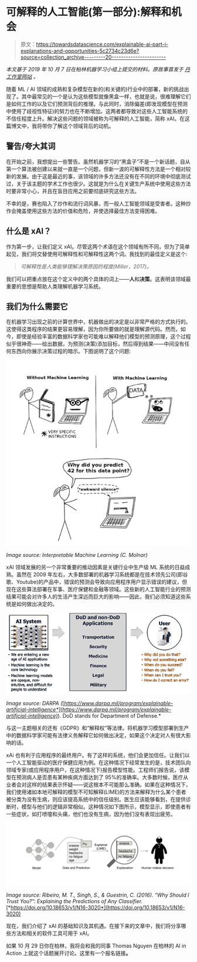 # 可解释的人工智能(第一部分):解释和机会

> 原文：<https://towardsdatascience.com/explainable-ai-part-i-explanations-and-opportunities-5c2734c23d6e?source=collection_archive---------20----------------------->

*本文基于 2019 年 10 月 7 日在柏林机器学习小组上提交的材料。原故事首发于* [*丹工作室网站*](https://dainstudios.com/2019/10/24/explainable-ai-part-1/) *。*

随着 ML / AI 领域的成熟和复杂模型在新的(和关键的)行业中的部署，新的挑战出现了。其中最常见的一个是认为这些模型就像黑盒一样，也就是说，很难理解它们是如何工作的以及它们预测背后的推理。与此同时，消除偏差(即发现模型在预测中使用了歧视性特征)的努力也在不断增加。这两者都导致对这些人工智能系统的不信任程度上升。解决这些问题的领域被称为可解释的人工智能，简称 xAI。在这篇博文中，我将带你了解这个领域背后的动机。

## 警告/夸大其词

在开始之前，我想提出一些警告。虽然机器学习的“黑盒子”不是一个新话题，自从第一个算法被创建以来就一直是一个问题，但新一波的可解释性方法是一个相对较新的发展。由于这是最近的事，该领域的许多方法还没有在不同的环境中彻底测试过，关于该主题的学术工作也很少。这就是为什么在关键生产系统中使用这些方法时要非常小心，并且在盲目应用之前要彻底研究这些方法。

不幸的是，赛也陷入了炒作和流行词风暴，而一般人工智能领域是受害者。这种炒作会掩盖使用这些方法的价值和危险，并使选择最佳方法变得困难。

## 什么是 xAI？

作为第一步，让我们定义 xAI。尽管这两个术语在这个领域有所不同，但为了简单起见，我们将交替使用可解释性和可解释性这两个词。我找到的最佳定义是这个:

> *可解释性是人类能够理解决策原因的程度(Miller，2017)。*

我们可以把重点放在这个定义中的两个具体的词上——**人**和**决策**。这表明该领域最重要的思想是帮助人类理解机器学习系统。

## 我们为什么需要它

在机器学习出现之前的计算世界中，机器做出的决定是以非常严格的方式执行的。这使得这类程序的结果更容易理解，因为你所要做的就是理解源代码。然而，如今，即使是经验丰富的数据科学家也可能难以解释他们模型的预测原理，这个过程似乎很神奇——给出数据，为预测(决策)添加目标，然后得到结果——中间没有任何东西向你展示决策过程的暗示。下图说明了这个问题:

![](img/89a42562357ec43b97d6b3729fac5ff7.png)

*Image source: Interpretable Machine Learning (C. Molnar)*

xAI 领域发展的另一个非常重要的推动因素是关键行业中生产级 ML 系统的日益成熟。虽然在 2009 年左右，大多数部署的机器学习系统都是在技术领先公司(即谷歌、Youtube)的产品中，错误的预测会导致向应用程序用户显示错误的建议，但现在这些算法部署在军事、医疗保健和金融等领域。这些新的人工智能行业的预测结果可能会对许多人的生活产生深远而巨大的影响——因此，我们必须知道这些系统是如何做出决定的。

![](img/80dc11e9a6851fa3b6f9952769748a99.png)

*Image source: DARPA (*[*https://www.darpa.mil/program/explainable-artificial-intelligence*](https://www.darpa.mil/program/explainable-artificial-intelligence)*). DoD stands for Department of Defense.*

与这一主题相关的还有《GDPR》和“解释权”等法律。将机器学习模型部署到生产中的数据科学家可能有法律义务解释它如何做出决定，如果这个决定对人有很大影响的话。

xAi 也有利于应用程序的最终用户。有了这样的系统，他们会更加信任。让我们以一个人工智能驱动的医疗保健应用为例。在这种情况下经常发生的是，技术团队向领域专家(或应用程序用户，在这种情况下)报告模型性能。工程师们报告说，该模型在预测病人是否患有某种疾病方面达到了 95%的准确率。大多数时候，医疗从业者会对这样的结果表示怀疑——说这根本不可能那么准确。如果在这种情况下，我们使用诸如本地可解释的模型不可知解释(LIME)的方法来解释为什么某个患者被分类为没有生病，则应该提高系统中的信任级别。医生应该能够看到，在提供诊断时，模型与他们的逻辑非常相似。这种情况如下图所示，模型显示，即使患者有一些症状，如打喷嚏和头痛，他们也没有生病，因为他们没有表现出疲劳。

![](img/44b7e943663c70262fd6b44a8e1e6063.png)

*Image source: Ribeiro, M. T., Singh, S., & Guestrin, C. (2016). “Why Should I Trust You?”: Explaining the Predictions of Any Classifier.* [*https://doi.org/10.18653/v1/N16-3020*](https://doi.org/10.18653/v1/N16-3020)

现在，我们介绍了 xAI 的基础知识及其机遇。在接下来的文章中，我们将分享哪些方法和相关的软件工具可用于 xAI。

如果 10 月 29 日你在柏林，我将会和我的同事 Thomas Nguyen 在柏林的 AI in Action 上就这个话题展开讨论。这里有一个报名链接[](https://www.meetup.com/AI-in-Action-Berlin/events/264492736/)**。**